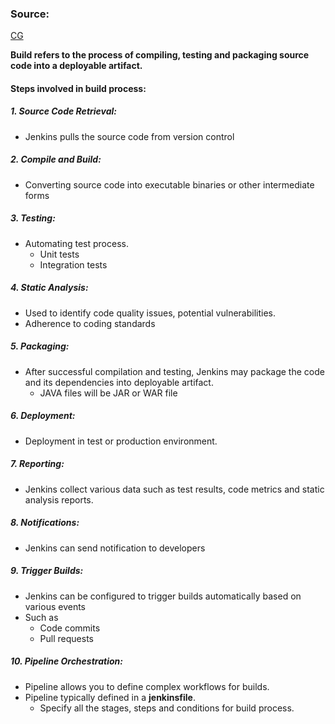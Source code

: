 
### Source:
[CG](https://chat.openai.com/share/7d5f9b08-ba5a-4aa3-b8b8-c67fbc18f86f)

**Build refers to the process of compiling, testing and packaging source code into a deployable artifact.**

#### Steps involved in build process:

##### 1. Source Code Retrieval: 
* Jenkins pulls the source code from version control

##### 2. Compile and Build:
* Converting source code into executable binaries or other intermediate forms

##### 3. Testing:
* Automating test process.
	* Unit tests
	* Integration tests

##### 4. Static Analysis:
* Used to identify code quality issues, potential vulnerabilities.
* Adherence to coding standards

##### 5. Packaging:
* After successful compilation and testing, Jenkins may package the code and its dependencies into deployable artifact.
	* JAVA files will be JAR or WAR file

##### 6. Deployment:
* Deployment in test or production environment.

##### 7. Reporting:
* Jenkins collect various data such as test results, code metrics and static analysis reports.

##### 8. Notifications:
* Jenkins can send notification to developers

##### 9. Trigger Builds:
* Jenkins can be configured to trigger builds automatically based on various events
* Such as
	* Code commits
	* Pull requests

##### 10. Pipeline Orchestration:
* Pipeline allows you to define complex workflows for builds.
* Pipeline typically defined in a **jenkinsfile**.
	* Specify all the stages, steps and conditions for build process.
